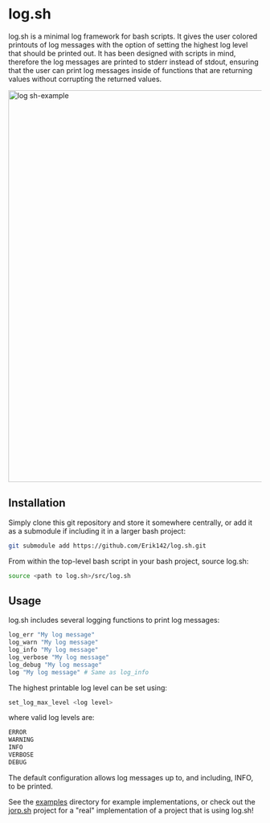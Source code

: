 # log.sh

log.sh is a minimal log framework for bash scripts. It gives the user colored printouts of log messages with the option of setting the highest log level that should be printed out. It has been designed with scripts in mind, therefore the log messages are printed to stderr instead of stdout, ensuring that the user can print log messages inside of functions that are returning values without corrupting the returned values.

<img width="780" alt="log sh-example" src="https://github.com/Erik142/log.sh/assets/4168364/16092c40-1897-43d0-aff9-0d56f2a739f5">


## Installation

Simply clone this git repository and store it somewhere centrally, or add it as a submodule if including it in a larger bash project:

```sh
git submodule add https://github.com/Erik142/log.sh.git
```

From within the top-level bash script in your bash project, source log.sh:

```bash
source <path to log.sh>/src/log.sh
```

## Usage

log.sh includes several logging functions to print log messages:

```bash
log_err "My log message"
log_warn "My log message"
log_info "My log message"
log_verbose "My log message"
log_debug "My log message"
log "My log message" # Same as log_info
```

The highest printable log level can be set using:

```bash
set_log_max_level <log level>
```

where valid log levels are:

```bash
ERROR
WARNING
INFO
VERBOSE
DEBUG
```

The default configuration allows log messages up to, and including, INFO, to be printed.

See the [examples](examples/) directory for example implementations, or check out the [jorp.sh](https://github.com/Erik142/jorp.sh) project for a "real" implementation of a project that is using log.sh!
